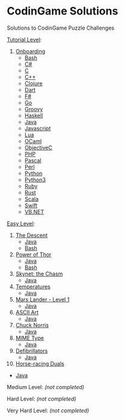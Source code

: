 # CodinGame Solutions
Solutions to CodinGame Puzzle Challenges

[Tutorial Level](https://github.com/BiermanM/CodinGame/tree/master/Tutorial-Level):

1. [Onboarding](https://github.com/BiermanM/CodinGame/tree/master/Tutorial-Level/Onboarding)
   * [Bash](https://github.com/BiermanM/CodinGame/blob/master/Tutorial-Level/Onboarding/Onboarding%20Solution%20(Bash).sh)
   * [C#](https://github.com/BiermanM/CodinGame/blob/master/Tutorial-Level/Onboarding/Onboarding%20Solution%20(C%23).cs)
   * [C](https://github.com/BiermanM/CodinGame/blob/master/Tutorial-Level/Onboarding/Onboarding%20Solution%20(C).c)
   * [C++](https://github.com/BiermanM/CodinGame/blob/master/Tutorial-Level/Onboarding/Onboarding%20Solution%20(C%2B%2B).cpp)
   * [Clojure](https://github.com/BiermanM/CodinGame/blob/master/Tutorial-Level/Onboarding/Onboarding%20Solution%20(Clojure).clj)
   * [Dart](https://github.com/BiermanM/CodinGame/blob/master/Tutorial-Level/Onboarding/Onboarding%20Solution%20(Dart).dart)
   * [F#](https://github.com/BiermanM/CodinGame/blob/master/Tutorial-Level/Onboarding/Onboarding%20Solution%20(F%23).fs)
   * [Go](https://github.com/BiermanM/CodinGame/blob/master/Tutorial-Level/Onboarding/Onboarding%20Solution%20(Go).go)
   * [Groovy](https://github.com/BiermanM/CodinGame/blob/master/Tutorial-Level/Onboarding/Onboarding%20Solution%20(Groovy).groovy)
   * [Haskell](https://github.com/BiermanM/CodinGame/blob/master/Tutorial-Level/Onboarding/Onboarding%20Solution%20(Haskell).hs)
   * [Java](https://github.com/BiermanM/CodinGame/blob/master/Tutorial-Level/Onboarding/Onboarding%20Solution%20(Java).java)
   * [Javascript](https://github.com/BiermanM/CodinGame/blob/master/Tutorial-Level/Onboarding/Onboarding%20Solution%20(Javascript).js)
   * [Lua](https://github.com/BiermanM/CodinGame/blob/master/Tutorial-Level/Onboarding/Onboarding%20Solution%20(Lua).lua)
   * [OCaml](https://github.com/BiermanM/CodinGame/blob/master/Tutorial-Level/Onboarding/Onboarding%20Solution%20(OCaml).ml)
   * [ObjectiveC](https://github.com/BiermanM/CodinGame/blob/master/Tutorial-Level/Onboarding/Onboarding%20Solution%20(ObjectiveC).m)
   * [PHP](https://github.com/BiermanM/CodinGame/blob/master/Tutorial-Level/Onboarding/Onboarding%20Solution%20(PHP).php)
   * [Pascal](https://github.com/BiermanM/CodinGame/blob/master/Tutorial-Level/Onboarding/Onboarding%20Solution%20(Pascal).pp)
   * [Perl](https://github.com/BiermanM/CodinGame/blob/master/Tutorial-Level/Onboarding/Onboarding%20Solution%20(Perl).pl)
   * [Python](https://github.com/BiermanM/CodinGame/blob/master/Tutorial-Level/Onboarding/Onboarding%20Solution%20(Python).py)
   * [Python3](https://github.com/BiermanM/CodinGame/blob/master/Tutorial-Level/Onboarding/Onboarding%20Solution%20(Python3).py)
   * [Ruby](https://github.com/BiermanM/CodinGame/blob/master/Tutorial-Level/Onboarding/Onboarding%20Solution%20(Ruby).rb)
   * [Rust](https://github.com/BiermanM/CodinGame/blob/master/Tutorial-Level/Onboarding/Onboarding%20Solution%20(Rust).rs)
   * [Scala](https://github.com/BiermanM/CodinGame/blob/master/Tutorial-Level/Onboarding/Onboarding%20Solution%20(Scala).sc)
   * [Swift](https://github.com/BiermanM/CodinGame/blob/master/Tutorial-Level/Onboarding/Onboarding%20Solution%20(Swift).swift)
   * [VB.NET](https://github.com/BiermanM/CodinGame/blob/master/Tutorial-Level/Onboarding/Onboarding%20Solution%20(VB.NET).vb)


[Easy Level](https://github.com/BiermanM/CodinGame/tree/master/Easy-Level):


1. [The Descent](https://github.com/BiermanM/CodinGame/tree/master/Easy-Level/The-Descent)
   * [Java](https://github.com/BiermanM/CodinGame/blob/master/Easy-Level/The-Descent/The%20Descent%20Solution%20(Java).java)
   * [Bash](https://github.com/BiermanM/CodinGame/blob/master/Easy-Level/The-Descent/The%20Descent%20Solution%20(Bash).sh)
2. [Power of Thor](https://github.com/BiermanM/CodinGame/tree/master/Easy-Level/Power-of-Thor)
   * [Java](https://github.com/BiermanM/CodinGame/blob/master/Easy-Level/Power-of-Thor/Power%20of%20Thor%20Solution.java)
   * [Bash](https://github.com/BiermanM/CodinGame/blob/master/Easy-Level/Power-of-Thor/Power%20of%20Thor%20Solution%20(Bash).sh)
3. [Skynet: the Chasm](https://github.com/BiermanM/CodinGame/tree/master/Easy-Level/Skynet-the-Chasm)
   * [Java](https://github.com/BiermanM/CodinGame/blob/master/Easy-Level/Skynet-the-Chasm/Skynet:%20the%20Chasm%20Solution.java)
4. [Temperatures](https://github.com/BiermanM/CodinGame/tree/master/Easy-Level/Temperatures)
   * [Java](https://github.com/BiermanM/CodinGame/blob/master/Easy-Level/Temperatures/Temperatures%20Solution.java)
5. [Mars Lander - Level 1](https://github.com/BiermanM/CodinGame/tree/master/Easy-Level/Mars-Lander---Level-1)
   * [Java](https://github.com/BiermanM/CodinGame/blob/master/Easy-Level/Mars-Lander---Level-1/Mars%20Lander%20-%20Level%201%20Solution.java)
6. [ASCII Art](https://github.com/BiermanM/CodinGame/tree/master/Easy-Level/ASCII-Art)
   * [Java](https://github.com/BiermanM/CodinGame/blob/master/Easy-Level/ASCII-Art/ASCII%20Art%20Solution.java)
7. [Chuck Norris](https://github.com/BiermanM/CodinGame/tree/master/Easy-Level/Chuck-Norris)
   * [Java](https://github.com/BiermanM/CodinGame/blob/master/Easy-Level/Chuck-Norris/Chuck%20Norris%20Solution.java)
8. [MIME Type](https://github.com/BiermanM/CodinGame/tree/master/Easy-Level/MIME-Type)
   * [Java](https://github.com/BiermanM/CodinGame/blob/master/Easy-Level/MIME-Type/MIME%20Type%20Solution.java)
9. [Defibrillators](https://github.com/BiermanM/CodinGame/tree/master/Easy-Level/Defibrillators)
   * [Java](https://github.com/BiermanM/CodinGame/blob/master/Easy-Level/Defibrillators/Defibrillators%20Solution.java)
10. [Horse-racing Duals](https://github.com/BiermanM/CodinGame/tree/master/Easy-Level/Horse-racing-Duals)
   * [Java](https://github.com/BiermanM/CodinGame/blob/master/Easy-Level/Horse-racing-Duals/Horse-racing%20Duals%20Solution.java)

Medium Level: *(not completed)*

Hard Level: *(not completed)*

Very Hard Level: *(not completed)*
